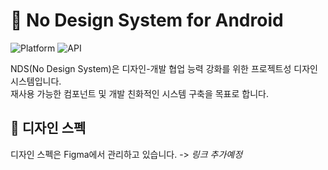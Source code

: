 # 🤷 No Design System for Android

![Platform](https://img.shields.io/badge/Platform-Android-orange.svg)
![API](https://img.shields.io/badge/API-29%2B-green.svg)

NDS(No Design System)은 디자인-개발 협업 능력 강화를 위한 프로젝트성 디자인 시스템입니다.  
재사용 가능한 컴포넌트 및 개발 친화적인 시스템 구축을 목표로 합니다.

## 🎨 디자인 스펙

디자인 스펙은 Figma에서 관리하고 있습니다. -> _링크 추가예정_
<!-- [링크](https://www.figma.com/file/5WsL9kg8fteVvSDUw4L1s6/%5B%EC%8B%A0%EC%83%81%EB%A7%88%EC%BC%93%5D-APP_Design-system-Guide?type=design&node-id=1%3A5&t=J803Uk31ke5b1zyP-1) -->

<!-- 
## 🧪 샘플 앱

모든 디자인 컴포넌트는 샘플 앱에서 확인 및 테스트 해 볼 수 있습니다.
-->

<!--
## Module

- `designsystem` : Design System Theme, Component 및 유틸 등이 구현된 라이브러리 모듈
- `sample` : Component 디자인 확인 및 간단한 동작 테스트를 할 수 있는 Sample App 모듈
-->
